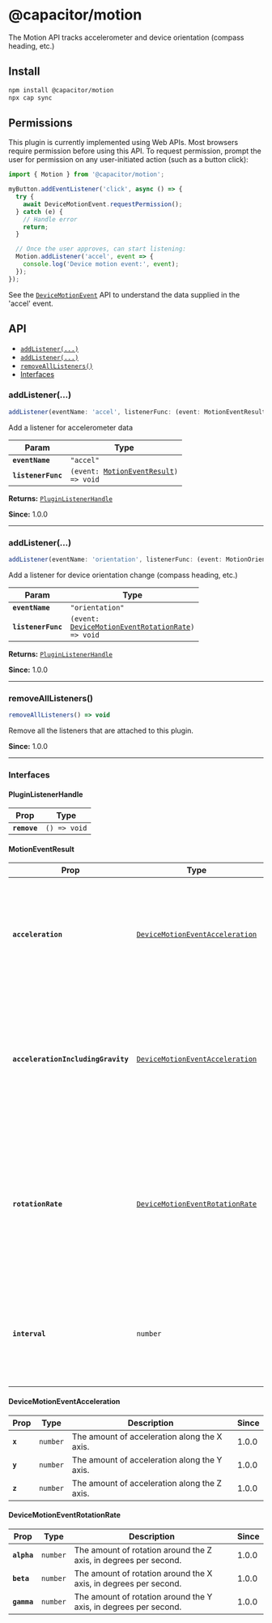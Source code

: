 # @capacitor/motion

The Motion API tracks accelerometer and device orientation (compass heading, etc.)

## Install

```bash
npm install @capacitor/motion
npx cap sync
```

## Permissions

This plugin is currently implemented using Web APIs. Most browsers require
permission before using this API. To request permission, prompt the user for
permission on any user-initiated action (such as a button click):

```typescript
import { Motion } from '@capacitor/motion';

myButton.addEventListener('click', async () => {
  try {
    await DeviceMotionEvent.requestPermission();
  } catch (e) {
    // Handle error
    return;
  }

  // Once the user approves, can start listening:
  Motion.addListener('accel', event => {
    console.log('Device motion event:', event);
  });
});
```

See the
[`DeviceMotionEvent`](https://developer.mozilla.org/en-US/docs/Web/API/DeviceMotionEvent)
API to understand the data supplied in the 'accel' event.

## API

<docgen-index>

* [`addListener(...)`](#addlistener)
* [`addListener(...)`](#addlistener)
* [`removeAllListeners()`](#removealllisteners)
* [Interfaces](#interfaces)

</docgen-index>

<docgen-api>
<!--Update the source file JSDoc comments and rerun docgen to update the docs below-->

### addListener(...)

```typescript
addListener(eventName: 'accel', listenerFunc: (event: MotionEventResult) => void) => PluginListenerHandle
```

Add a listener for accelerometer data

| Param              | Type                                                                                |
| ------------------ | ----------------------------------------------------------------------------------- |
| **`eventName`**    | <code>"accel"</code>                                                                |
| **`listenerFunc`** | <code>(event: <a href="#motioneventresult">MotionEventResult</a>) =&gt; void</code> |

**Returns:** <code><a href="#pluginlistenerhandle">PluginListenerHandle</a></code>

**Since:** 1.0.0

--------------------


### addListener(...)

```typescript
addListener(eventName: 'orientation', listenerFunc: (event: MotionOrientationEventResult) => void) => PluginListenerHandle
```

Add a listener for device orientation change (compass heading, etc.)

| Param              | Type                                                                                                        |
| ------------------ | ----------------------------------------------------------------------------------------------------------- |
| **`eventName`**    | <code>"orientation"</code>                                                                                  |
| **`listenerFunc`** | <code>(event: <a href="#devicemotioneventrotationrate">DeviceMotionEventRotationRate</a>) =&gt; void</code> |

**Returns:** <code><a href="#pluginlistenerhandle">PluginListenerHandle</a></code>

**Since:** 1.0.0

--------------------


### removeAllListeners()

```typescript
removeAllListeners() => void
```

Remove all the listeners that are attached to this plugin.

**Since:** 1.0.0

--------------------


### Interfaces


#### PluginListenerHandle

| Prop         | Type                       |
| ------------ | -------------------------- |
| **`remove`** | <code>() =&gt; void</code> |


#### MotionEventResult

| Prop                               | Type                                                                                    | Description                                                                                                                                                             | Since |
| ---------------------------------- | --------------------------------------------------------------------------------------- | ----------------------------------------------------------------------------------------------------------------------------------------------------------------------- | ----- |
| **`acceleration`**                 | <code><a href="#devicemotioneventacceleration">DeviceMotionEventAcceleration</a></code> | An object giving the acceleration of the device on the three axis X, Y and Z. Acceleration is expressed in m/s                                                          | 1.0.0 |
| **`accelerationIncludingGravity`** | <code><a href="#devicemotioneventacceleration">DeviceMotionEventAcceleration</a></code> | An object giving the acceleration of the device on the three axis X, Y and Z with the effect of gravity. Acceleration is expressed in m/s                               | 1.0.0 |
| **`rotationRate`**                 | <code><a href="#devicemotioneventrotationrate">DeviceMotionEventRotationRate</a></code> | An object giving the rate of change of the device's orientation on the three orientation axis alpha, beta and gamma. Rotation rate is expressed in degrees per seconds. | 1.0.0 |
| **`interval`**                     | <code>number</code>                                                                     | A number representing the interval of time, in milliseconds, at which data is obtained from the device.                                                                 | 1.0.0 |


#### DeviceMotionEventAcceleration

| Prop    | Type                | Description                                  | Since |
| ------- | ------------------- | -------------------------------------------- | ----- |
| **`x`** | <code>number</code> | The amount of acceleration along the X axis. | 1.0.0 |
| **`y`** | <code>number</code> | The amount of acceleration along the Y axis. | 1.0.0 |
| **`z`** | <code>number</code> | The amount of acceleration along the Z axis. | 1.0.0 |


#### DeviceMotionEventRotationRate

| Prop        | Type                | Description                                                      | Since |
| ----------- | ------------------- | ---------------------------------------------------------------- | ----- |
| **`alpha`** | <code>number</code> | The amount of rotation around the Z axis, in degrees per second. | 1.0.0 |
| **`beta`**  | <code>number</code> | The amount of rotation around the X axis, in degrees per second. | 1.0.0 |
| **`gamma`** | <code>number</code> | The amount of rotation around the Y axis, in degrees per second. | 1.0.0 |

</docgen-api>
